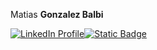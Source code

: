 Matias **Gonzalez Balbi**

<div style="display: flex; gap: 0;">
  <a href="https://www.linkedin.com/in/matiasgonzalezb/" target="_blank" rel="noopener noreferrer">
    <img alt="LinkedIn Profile" src="https://img.shields.io/badge/LinkedIn-blue?style=for-the-badge">
  </a>
  
  <a href="https://www.linkedin.com/in/matiasgonzalezb/" target="_blank" rel="noopener noreferrer">
    <img alt="Static Badge" src="https://img.shields.io/badge/Gmail-red?style=for-the-badge&logo=gmail&logoColor=white">
  </a>
</div>

